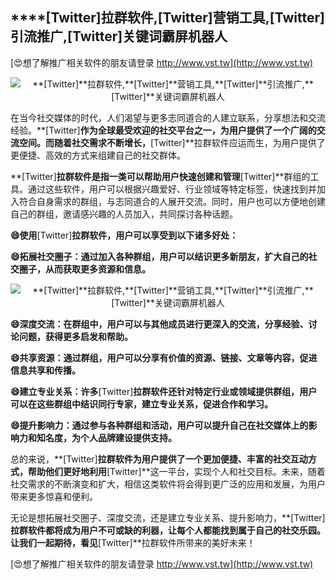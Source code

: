 ## ****[Twitter]**拉群软件,**[Twitter]**营销工具,**[Twitter]**引流推广,**[Twitter]**关键词霸屏机器人**

[😍想了解推广相关软件的朋友请登录 http://www.vst.tw](http://www.vst.tw)

 <center><img src="https://vst.tw/MP4/tuiguang/png/5.png" alt="**[Twitter]**拉群软件,**[Twitter]**营销工具,**[Twitter]**引流推广,**[Twitter]**关键词霸屏机器人"></center>

在当今社交媒体的时代，人们渴望与更多志同道合的人建立联系，分享想法和交流经验。**[Twitter]**作为全球最受欢迎的社交平台之一，为用户提供了一个广阔的交流空间。而随着社交需求不断增长，**[Twitter]**拉群软件应运而生，为用户提供了更便捷、高效的方式来组建自己的社交群体。

**[Twitter]**拉群软件是指一类可以帮助用户快速创建和管理**[Twitter]**群组的工具。通过这些软件，用户可以根据兴趣爱好、行业领域等特定标签，快速找到并加入符合自身需求的群组，与志同道合的人展开交流。同时，用户也可以方便地创建自己的群组，邀请感兴趣的人员加入，共同探讨各种话题。

**😄使用**[Twitter]**拉群软件，用户可以享受到以下诸多好处：**

**😄拓展社交圈子：通过加入各种群组，用户可以结识更多新朋友，扩大自己的社交圈子，从而获取更多资源和信息。**

 <center><img src="https://vst.tw/MP4/tuiguang/png/1.png" alt="**[Twitter]**拉群软件,**[Twitter]**营销工具,**[Twitter]**引流推广,**[Twitter]**关键词霸屏机器人"></center>

**😄深度交流：在群组中，用户可以与其他成员进行更深入的交流，分享经验、讨论问题，获得更多启发和帮助。**

**😄共享资源：通过群组，用户可以分享有价值的资源、链接、文章等内容，促进信息共享和传播。**

**😄建立专业关系：许多**[Twitter]**拉群软件还针对特定行业或领域提供群组，用户可以在这些群组中结识同行专家，建立专业关系，促进合作和学习。**

**😄提升影响力：通过参与各种群组和活动，用户可以提升自己在社交媒体上的影响力和知名度，为个人品牌建设提供支持。**

总的来说，**[Twitter]**拉群软件为用户提供了一个更加便捷、丰富的社交互动方式，帮助他们更好地利用**[Twitter]**这一平台，实现个人和社交目标。未来，随着社交需求的不断演变和扩大，相信这类软件将会得到更广泛的应用和发展，为用户带来更多惊喜和便利。

无论是想拓展社交圈子、深度交流，还是建立专业关系、提升影响力，**[Twitter]**拉群软件都将成为用户不可或缺的利器，让每个人都能找到属于自己的社交乐园。让我们一起期待，看见**[Twitter]**拉群软件所带来的美好未来！

[😍想了解推广相关软件的朋友请登录 http://www.vst.tw](http://www.vst.tw)



